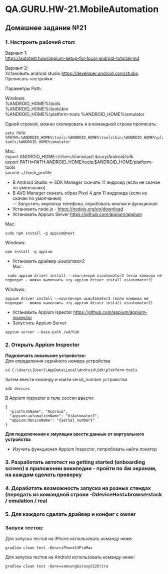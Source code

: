 # QA.GURU.HW-21.MobileAutomation
## Домашнее задание №21


### 1. Настроить рабочий стол:   
Вариант 1:   
https://autotest.how/appium-setup-for-local-android-tutorial-md   

Вариант 2:   
Установить android studio https://developer.android.com/studio   
Прописать настройки:
  
Параметры Path:   

Windows:   
%ANDROID_HOME%\tools   
%ANDROID_HOME%\tools\bin   
%ANDROID_HOME%\platform-tools
%ANDROID_HOME%\emulator   

Одной строкой, можно скопировать и в командной строке прописать: 
```shell
setx PATH %PATH%;%ANDROID_HOME%\tools;%ANDROID_HOME%\tools\bin;%ANDROID_HOME%\platform-tools;%ANDROID_HOME%\emulator
```

Mac:  
export ANDROID_HOME=/Users/stanislav/Library/Android/sdk   
export PATH=$PATH:$ANDROID_HOME/tools:$ANDROID_HOME/platform-tools   
source ~/.bash_profile      
- В Android Studio -> SDK Manager скачать 11 андроид (если не скачан по умолчанию)   
- В AVD Manager скачать образ Pixel 4 для 11 андроида (если не скачан по умолчанию)   
-- Запустить эмулятор телефона, опробовать кнопки и функционал
- Установить node.js - https://nodejs.org/en/download   
- Установить Appium Server https://github.com/appium/appium

Mac:
```shell
sudo npm install -g appium@next
```    
Windows: 
```shell
npm install -g appium
```

- Установить драйвер uiautomator2   
 Mac:
```shell
 sudo appium driver install --source=npm uiautomator2 (если команда не подходит - можно выполнить эту appium driver install uiautomator2)
```   
 Windows:
 ```shell
 appium driver install --source=npm uiautomator2 (если команда не подходит - можно выполнить эту appium driver install uiautomator2)
```  

- Установить Appium Ispector https://github.com/appium/appium-inspector   
- Запустить Appium Server    
```shell
appium server --base-path /wd/hub
```
### 2. Открыть Appium Inspector
**Подключить локальное устройство:**   
Для определения серийного номера устройства
```shell
cd C:\Users\{User}\AppData\Local\Android\Sdk\platform-tools
```
Затем ввести команду и найти serial_number устройства
```shell
adb devices
```
В Appium Inspector в теле сессии ввести:
```shell
{
  "platformName": "Android",
  "appium:automationName": "UiAutomator2",
  "appium:deviceName": "{serial_number}"
}
```
**Для подключения к эмуляции ввести данные от виртуального устройства**
- Изучить функционал Appium Inspector, попробовать найти локатор

### 3. Разработать автотест на getting started (onboarding screen) в приложении википедии - пройти по 4м экранам, на каждом сделать проверку

### 4. Доработать возможность запуска на разных стендах (передать из командной строки -DdeviceHost=browserstack / emulation / real

### 5. Для каждого сделать драйвер и конфиг с owner



### Запуск тестов: 
Для запуска тестов на iPhone использовать команду ниже:
```shell
gradlew clean test -Denv=iPhone14ProMax
```

Для запуска тестов на Android использовать команду ниже:
```shell
gradlew clean test -Denv=samsungGalaxyS22Ultra
```
